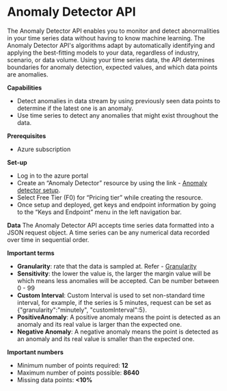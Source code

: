 # Anomaly Detector API

The Anomaly Detector API enables you to monitor and detect abnormalities in your time series data without having to know machine learning. The Anomaly Detector API's algorithms adapt by automatically identifying and applying the best-fitting models to your data, regardless of industry, scenario, or data volume. Using your time series data, the API determines boundaries for anomaly detection, expected values, and which data points are anomalies.

**Capabilities**
* Detect anomalies in data stream by using previously seen data points to determine if the latest one is an anomaly.
* Use time series to detect any anomalies that might exist throughout the data.

**Prerequisites**
* Azure subscription

**Set-up**
* Log in to the azure portal
* Create an “Anomaly Detector” resource by using the link - [Anomaly detector setup](https://portal.azure.com/#create/Microsoft.CognitiveServicesAnomalyDetector).
* Select Free Tier (F0) for “Pricing tier” while creating the resource.
* Once setup and deployed, get keys and endpoint information by going to the “Keys and Endpoint” menu in the left navigation bar.

**Data**
The Anomaly Detector API accepts time series data formatted into a JSON request object. A time series can be any numerical data recorded over time in sequential order.

**Important terms**
* **Granularity**: rate that the data is sampled at. Refer - [Granularity](https://docs.microsoft.com/en-us/dotnet/api/microsoft.azure.cognitiveservices.anomalydetector.models.granularity?view=azure-dotnet-preview)
* **Sensitivity**: the lower the value is, the larger the margin value will be which means less anomalies will be accepted. Can be number between 0 - 99
* **Custom Interval**: Custom Interval is used to set non-standard time interval, for example, if the series is 5 minutes, request can be set as {"granularity":"minutely", "customInterval":5}.
* **PositiveAnomaly**: A positive anomaly means the point is detected as an anomaly and its real value is larger than the expected one.
* **Negative Anomaly**: A negative anomaly means the point is detected as an anomaly and its real value is smaller than the expected one.

**Important numbers**
* Minimum number of points required: **12**
* Maximum number of points possible: **8640**
* Missing data points: **<10%**
